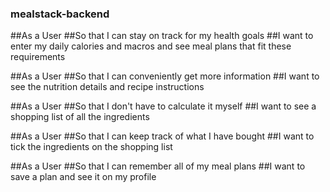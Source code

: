 ### mealstack-backend

##As a User
##So that I can stay on track for my health goals
##I want to enter my daily calories and macros and see meal plans that fit these requirements

##As a User
##So that I can conveniently get more information
##I want to see the nutrition details and recipe instructions

##As a User
##So that I don't have to calculate it myself
##I want to see a shopping list of all the ingredients

##As a User
##So that I can keep track of what I have bought
##I want to tick the ingredients on the shopping list

##As a User
##So that I can remember all of my meal plans
##I want to save a plan and see it on my profile
